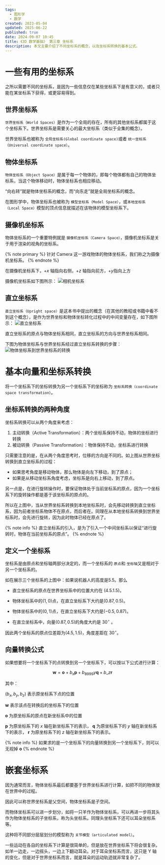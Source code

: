 ```yaml
---
tags:
  - 图形学
  - 数学
created: 2023-05-04
updated: 2025-06-22
published: true
date: 2024-09-07 10:45
title: 《3D 数学基础》 第三章 坐标系
description: 本文主要介绍了不同坐标系的概念，以及坐标系转换的基本公式。
---
```


# 一些有用的坐标系

之所以需要不同的坐标系，是因为一些信息仅在某些坐标系下是有意义的，或者只能在某坐标系下获得，或更容易得到。

## 世界坐标系

`世界坐标系（World Spaces）`是作为一个全局的存在，所有的其他坐标系都属于这个坐标系下。世界坐标系是需要关心的最大坐标系（类似于全集的概念）。

世界坐标系也被称为 `全局坐标系(Global coordinate space)`或者 `统一坐标系（Universal coordinate space）`。

## 物体坐标系

`物体坐标系（Object Space）`是属于每一个物体的，即每个物体都有自己的物体坐标系，当这个物体移动时，物体坐标系也相应移动。

“向右转”就是物体坐标系的概念，而“向东走”就是全局坐标系的概念。

在图形学中，物体坐标系也被称为 `模型坐标系（Model Space）`，或`本地坐标系（Local Space）`模型的顶点信息就描述在该物体的模型坐标系下。

## 摄像机坐标系

物体坐标系的一个重要特例就是 `摄像机坐标系（Camera Space）`，摄像机坐标系是关于用于渲染的视角的坐标系。

{% note primary %}
针对 Camera 这一游戏物体的物体坐标系，我们称之为摄像机坐标系。
{% endnote %}

在摄像机坐标系下，$+x$ 轴指向右侧，$+z$ 轴指向前方，$+y$指向上方

摄像机坐标系如下图所示：
![相机坐标系](/ch_03_multiple_coordinate_spaces/untitled.png)

## 直立坐标系

`直立坐标系（Upright space）`是这本书中提出的概念（在其他的教程或书籍中看不到这个概念），是作为世界坐标和物体坐标转化过程中的中间变量存在，如下图所示：
![直立坐标系](/ch_03_multiple_coordinate_spaces/untitled_1.png)

直立坐标系的原点与物体坐标系相同，直立坐标系的方向与世界坐标系相同。

下图为物体坐标系与世界坐标系经过直立坐标系转换的步骤：
![物体坐标系到世界坐标系的转换](/ch_03_multiple_coordinate_spaces/untitled_2.png)

# 基本向量和坐标系转换

将一个坐标系下的坐标转换为另一个坐标系下的坐标称为 `坐标系转换（coordinate space transformation）`。

## 坐标系转换的两种角度

坐标系转换可以从两个角度来考虑：

1.  主动转换（Active Transformation）：两个坐标系保持不动，物体的坐标进行转换
2.  被动转换（Passive Transformation）：物体保持不动，坐标系进行转换

只需要注意的是，在从两个角度思考时，位移的方向是不同的。如上图从世界坐标转换到直立坐标系的过程：

-   如果思考角度是移动物体，那么物体是向左下移动，到了原点；
-   如果是从移动坐标系角度考虑，坐标系是向右上移动，到了原点。

另一点是，在进行旋转操作时，要保证物体处于当前坐标系的原点，因为一个坐标系下的旋转操作都是基于该坐标系的原点的。

所以在上图中，当从世界坐标系转换到本地坐标系时，会先移动转换到直立坐标系，因为前者坐标系物体不在原点，而后者在。同理在从本地坐标系转换到世界坐标系时，会先进行旋转，因为此时物体已经在原点了。

{% note info %}
直立坐标系的引入，是为了引入一个中间坐标系以保证“进行旋转时，物体在当前坐标系的原点”。
{% endnote %}

## 定义一个坐标系

坐标系是由原点和坐标轴两部分决定的，而一个坐标系的 `原点`和 `坐标轴`又是相对于另一个坐标系的。

如在展示三个坐标系的上图中：如果说机器人的高度是$5.5$。那么

-   直立坐标系的原点在世界坐标系中的位置大约在 $(4.5.1.5)$。

-   物体坐标系中的$(1,0)$点，在直立坐标系下大约是$(0.87,0.5)$。

-   物体坐标系中的$(0,1)$点，在直立坐标系下大约是$(-0.5,0.87)$。

-   在直立坐标系中，向量$(0.87,0.5)$的角度大约是 $30^{\circ}$ 。

因此两个坐标系的原点位差距为$(4.5,1.5)$，角度差距在 $30^{\circ}$。

## 向量转换公式

如果想要将一个坐标系下的点转换到另一个坐标系下，可以按以下公式进行计算：

$$
\mathbf{w}=\mathbf{o}+b_{x} \mathbf{p}+b_8999{y} \mathbf{q} + b\_{z} \mathbf{r}
$$

其中：

$(b_{x},b_{y},b_{z})$ 表示原坐标系下点的位置

$\mathbf{w}$ 表示该点在转换后的坐标系下的位置

$\mathbf{o}$ 为原坐标系的原点在新坐标系中的位置

$\mathbf{p}$ 为原坐标系下的 $x$ 轴在新坐标系下的表示， $\mathbf{q}$ 为原坐标系下的 $y$ 轴在新坐标系下的表示， $\mathbf{r}$ 为原坐标系下的 $z$ 轴在新坐标系下的表示。

{% note info %}
如果求的是一个坐标系下的向量转换到另一个坐标系下，则可以无视掉 $\mathbf{o}$
{% endnote %}

# 嵌套坐标系

因为通常而言，物体坐标系最后都要基于世界坐标系进行计算，如把不同的物体放在世界中的过程。

因此可以称世界坐标系是父空间，物体坐标系是子空间。

而物体坐标系可以进一步划分，如将一只羊作为物体坐标系，可以再进一步将其头作为物体坐标系的子坐标系，称为头坐标系。同理头坐标系下还可以耳朵坐标系等。

这种将不同部分层层划分的模型称为 `关节模型（articulated model）`。

一些运动在各自的坐标系下计算是很简单的，但是放在世界坐标系下将会很复杂。如羊一边走，一边摇头，一边上下翻动耳朵。对于耳朵坐标系而言，这只是 Y 轴的变化，但是对于世界坐标系而言，就是耳朵的运动轨迹就非常复杂了。

